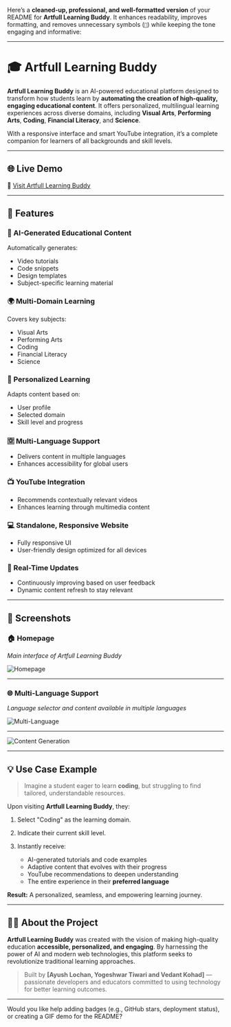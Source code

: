 Here’s a **cleaned-up, professional, and well-formatted version** of your README for **Artfull Learning Buddy**. It enhances readability, improves formatting, and removes unnecessary symbols (``) while keeping the tone engaging and informative:

---

# 🎓 Artfull Learning Buddy

**Artfull Learning Buddy** is an AI-powered educational platform designed to transform how students learn by **automating the creation of high-quality, engaging educational content**. It offers personalized, multilingual learning experiences across diverse domains, including **Visual Arts**, **Performing Arts**, **Coding**, **Financial Literacy**, and **Science**.

With a responsive interface and smart YouTube integration, it’s a complete companion for learners of all backgrounds and skill levels.

---

## 🌐 Live Demo

🔗 [Visit Artfull Learning Buddy](https://artful-learning-buddy.vercel.app/)

---

## 🚀 Features

### 🧠 AI-Generated Educational Content

Automatically generates:

* Video tutorials
* Code snippets
* Design templates
* Subject-specific learning material

### 🌍 Multi-Domain Learning

Covers key subjects:

* Visual Arts
* Performing Arts
* Coding
* Financial Literacy
* Science

### 🎯 Personalized Learning

Adapts content based on:

* User profile
* Selected domain
* Skill level and progress

### 🈳 Multi-Language Support

* Delivers content in multiple languages
* Enhances accessibility for global users

### 📺 YouTube Integration

* Recommends contextually relevant videos
* Enhances learning through multimedia content

### 💻 Standalone, Responsive Website

* Fully responsive UI
* User-friendly design optimized for all devices

### 🔄 Real-Time Updates

* Continuously improving based on user feedback
* Dynamic content refresh to stay relevant

---

## 📸 Screenshots

### 🏠 Homepage

*Main interface of Artfull Learning Buddy*

![Homepage](https://github.com/user-attachments/assets/31e0994b-d4ab-4a64-8116-baa1245478a6)

---

### 🌐 Multi-Language Support

*Language selector and content available in multiple languages*

![Multi-Language](https://github.com/user-attachments/assets/eb157364-d017-452a-874e-b93fb07e2771)

---

![Content Generation](https://github.com/user-attachments/assets/5b3d24cd-195f-46a9-81d7-817e71d6424a)

---

## 💡 Use Case Example

> Imagine a student eager to learn **coding**, but struggling to find tailored, understandable resources.

Upon visiting **Artfull Learning Buddy**, they:

1. Select "Coding" as the learning domain.
2. Indicate their current skill level.
3. Instantly receive:

   * AI-generated tutorials and code examples
   * Adaptive content that evolves with their progress
   * YouTube recommendations to deepen understanding
   * The entire experience in their **preferred language**

**Result:** A personalized, seamless, and empowering learning journey.

---

## 👨‍💻 About the Project

**Artfull Learning Buddy** was created with the vision of making high-quality education **accessible, personalized, and engaging**. By harnessing the power of AI and modern web technologies, this platform seeks to revolutionize traditional learning approaches.

> Built by **\[Ayush Lochan, Yogeshwar Tiwari and Vedant Kohad]** — passionate developers and educators committed to using technology for better learning outcomes.

---

Would you like help adding badges (e.g., GitHub stars, deployment status), or creating a GIF demo for the README?
